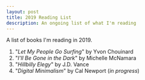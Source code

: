 ```yaml
---
layout: post
title: 2019 Reading List
description: An ongoing list of what I'm reading
---
```


A list of books I'm reading in 2019.

1. "_Let My People Go Surfing_" by Yvon Chouinard
2. "_I'll Be Gone in the Dark_" by Michelle McNamara
3. "_Hillbilly Elegy_" by J.D. Vance
4. "_Digital Minimalism_" by Cal Newport (_in progress_)
